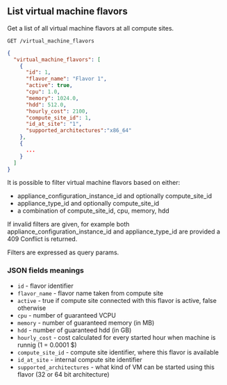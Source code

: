 ## List virtual machine flavors

Get a list of all virtual machine flavors at all compute sites.

```
GET /virtual_machine_flavors
```

```json
{
  "virtual_machine_flavors": [
    {
      "id": 1,
      "flavor_name": "Flavor 1",
      "active": true,
      "cpu": 1.0,
      "memory": 1024.0,
      "hdd": 512.0,
      "hourly_cost": 2100,
      "compute_site_id": 1,
      "id_at_site": "1",
      "supported_architectures":"x86_64"
    },
    {
      ...
    }
  ]
}
```

It is possible to filter virtual machine flavors based on either:
+ appliance_configuration_instance_id and optionally compute_site_id
+ appliance_type_id and optionally compute_site_id
+ a combination of compute_site_id, cpu, memory, hdd

If invalid filters are given, for example both appliance_configuration_instance_id and appliance_type_id are provided a 409 Conflict is returned.

Filters are expressed as query params.

### JSON fields meanings
+ `id` - flavor identifier
+ `flavor_name` - flavor name taken from compute site
+ `active` - true if compute site connected with this flavor is active, false otherwise
+ `cpu` - number of guaranteed VCPU
+ `memory` - number of guaranteed memory (in MB)
+ `hdd` - number of guaranteed hdd (in GB)
+ `hourly_cost` - cost calculated for every started hour when machine is runnig (1 = 0.0001 $)
+ `compute_site_id` - compute site identifier, where this flavor is available
+ `id_at_site` - internal compute site identifier
+ `supported_architectures` - what kind of VM can be started using this flavor (32 or 64 bit architecture)